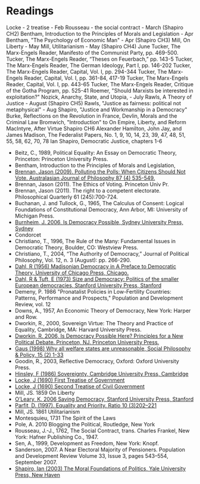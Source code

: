Readings
========


Locke - 2 treatise - Feb
Rousseau - the social contract - March (Shapiro CH2)
Bentham, Introduction to the Principles of Morals and Legislation - Apr
Bentham, "The Psychology of Economic Man" - Apr (Shapiro CH3)
Mill, On Liberty - May
Mill, Utilitarianism - May (Shapiro CH4)
June
Tucker, The Marx-Engels Reader, Manifesto of the Communist Party, pp. 469-500.
Tucker, The Marx-Engels Reader, “Theses on Feuerbach,” pp. 143-5
Tucker, The Marx-Engels Reader, The German Ideology, Part I, pp. 146-202
Tucker, The Marx-Engels Reader, Capital, Vol. I, pp. 294-344
Tucker, The Marx-Engels Reader, Capital, Vol. I, pp. 361-84, 417-19
Tucker, The Marx-Engels Reader, Capital, Vol. I, pp. 443-65
Tucker, The Marx-Engels Reader, Critique of the Gotha Program, pp. 525-41
Roemer, "Should Marxists be interested in exploitation?"
Nozick, Anarchy, State, and Utopia, - July
Rawls, A Theory of Justice - August (Shapiro CH5)
Rawls, "Justice as fairness: political not metaphysical" - Aug
Shapiro, "Justice and Workmanship in a Democracy"
Burke, Reflections on the Revolution in France,
Devlin, Morals and the Criminal Law
Bromwich, "Introduction" to On Empire, Liberty, and Reform
MacIntyre, After Virtue
Shapiro CH6
Alexander Hamilton, John Jay, and James Madison, The Federalist Papers, No. 1, 9, 10, 14, 23, 39, 47, 48, 51, 55, 58, 62, 70, 78
Ian Shapiro, Democratic Justice, chapters 1-6

- Beitz, C., 1989, Political Equality: An Essay on Democratic Theory, Princeton: Princeton University Press.
- Bentham, Introduction to the Principles of Morals and Legislation,
- [Brennan, Jason (2009). Polluting the Polls: When Citizens Should Not Vote. Australasian Journal of Philosophy 87 (4) 535-549.][brennen2009]
- Brennan, Jason (2011). The Ethics of Voting. Princeton Univ Pr.
- Brennan, Jason (2011). The right to a competent electorate. Philosophical Quarterly 61 (245):700-724.
- Buchanan, J. and Tullock, G., 1965, The Calculus of Consent: Logical Foundations of Constitutional Democracy, Ann Arbor, MI: University of Michigan Press.
- [Burnheim, J. 2006, Is Democracy Possible, Sydney University Press, Sydney][burnheim2006]
- Condorcet
- Christiano, T., 1996, The Rule of the Many: Fundamental Issues in Democratic Theory, Boulder, CO: Westview Press.
- Christiano, T., 2004, “The Authority of Democracy,” Journal of Political Philosophy, Vol. 12, n. 3 (August): pp. 266-290.
- [Dahl, R (1956) Madisonian Democracy in A Preface to Democratic Theory, University of Chicago Press, Chicago.][dahl1956]
- [Dahl, R & Tuft, E (1973) Size and Democracy: Politics of the smaller European democracies, Stanford University Press, Stanford][dahl1973size]
- Demeny, P. 1986 "Pronatalist Policies in Low-Fertility Countries: Patterns, Performance and Prospects," Population and Development Review, vol. 12
- Downs, A., 1957, An Economic Theory of Democracy, New York: Harper and Row.
- Dworkin, R., 2000, Sovereign Virtue: The Theory and Practice of Equality, Cambridge, MA: Harvard University Press.
- [Dworkin, R. 2006, Is Democracy Possible Here? Principles for a New Political Debate. Princeton, NJ. Princeton University Press.][dworkin2006democracy]
- [Gaus (1998) Why all welfare states are unreasonable, Social Philosophy & Policy, 15 (2)  1-33][gaus1998]
- Goodin, R., 2003, Reflective Democracy, Oxford: Oxford University Press.
- [Hinsley, F (1986) Sovereignty, Cambridge University Press, Cambridge][hinsley1986sovereignty]
- [Locke, J (1690) First Treatise of Government][locke1690first]
- [Locke, J (1690) Second Treatise of Civil Government][locke1690second]
- Mill, JS. 1859 On Liberty
- [O’Leary, K. 2006 Saving Democracy, Stanford University Press, Stanford][oleary2006saving]
- [Parfit, D. (1997). Equality and Priority. Ratio 10 (3)202–221][parfit1997equity]
- Mill, JS. 1861 Utilitarianism
- Montesquieu, 1731 The Spirit of the Laws
- Pole, A. 2010 Blogging the Political, Routledge, New York
- Rousseau, J.-J., 1762, The Social Contract, trans. Charles Frankel, New York: Hafner Publishing Co., 1947.
- Sen, A., 1999, Development as Freedom, New York: Knopf.
- Sanderson, 2007. A Near Electoral Majority of Pensioners. Population and Development Review Volume 33, Issue 3, pages 543–554, September 2007.
- [Shapiro, Ian (2003) The Moral Foundations of Politics, Yale University Press, New Haven][shapiro2003moral]

[locke1690first]:literature%20review/First%20Treatise%20of%20Government
[locke1690second]:literature%20review/Second%20Treatise%20of%20Government
[dworkin2006democracy]:literature%20review/Is%20Democracy%20Possible%20Here.md
[burnheim2006]:literature%20review/Is%20Democracy%20Possible.md
[dahl1956]:literature%20review/A%20Preface%20to%20Democratic%20Theory.md
[dahl1973size]:literature%20review/Size%20and%20Democratic%20Theory
[brennen2009]:literature%20review/polluting%20the%20polls.md
[gaus1998]:literature%20review/polluting%20the%20polls.md
[shapiro2003moral]:literature%20review/Moral%20Foundations%20of%20Politics.md
[parfit1997equity]:literature%20review/Equity%20or%20Priority
[oleary2006saving]:literature%20review/Saving%20Democracy
[hinsley1986sovereignty]:literature%20review/Sovereignty
